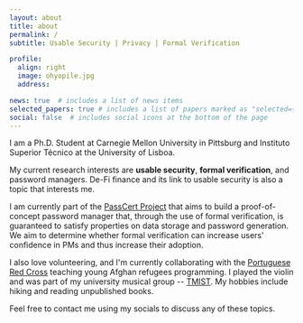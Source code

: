 ```yaml
---
layout: about
title: about
permalink: /
subtitle: Usable Security | Privacy | Formal Verification

profile:
  align: right
  image: ohyopile.jpg
  address: 

news: true  # includes a list of news items
selected_papers: true # includes a list of papers marked as "selected={true}"
social: false  # includes social icons at the bottom of the page
---
```

I am a Ph.D. Student at Carnegie Mellon University in Pittsburg and Instituto Superior Técnico at the University of Lisboa. 

My current research interests are **usable security**, **formal verification**, and password managers. De-Fi finance and its link to usable security is also a topic that interests me. 

I am currently part of the [PassCert Project](https://passcert-project.github.io/) that aims to build a proof-of-concept password manager that, through the use of formal verification, is guaranteed to satisfy properties on data storage and password generation. We aim to determine whether formal verification can increase users’ confidence in PMs and thus increase their adoption.

I also love volunteering, and I'm currently collaborating with the [Portuguese Red Cross](https://www.cruzvermelha.pt/estruturas-locais-lista/169-castelo-branco.html) teaching young Afghan refugees programming. I played the violin and was part of my university musical group -- [TMIST](https://tmist.tecnico.ulisboa.pt/). My hobbies include hiking and reading unpublished books.

Feel free to contact me using my socials to discuss any of these topics.

<!-- My hobbies include I'm currently collaborating with the [Adamastor Project](https://projectoadamastor.org/) that aims to bring free public domain ebooks to more people. --> 


<!-- <a href='#'>Affiliations</a>. -->


<!-- Write your biography here. Tell the world about yourself. Link to your favorite [subreddit](http://reddit.com). You can put a picture in, too. The code is already in, just name your picture `prof_pic.jpg` and put it in the `img/` folder.

Put your address / P.O. box / other info right below your picture. You can also disable any these elements by editing `profile` property of the YAML header of your `_pages/about.md`. Edit `_bibliography/papers.bib` and Jekyll will render your [publications page](/al-folio/publications/) automatically.

Link to your social media connections, too. This theme is set up to use [Font Awesome icons](http://fortawesome.github.io/Font-Awesome/) and [Academicons](https://jpswalsh.github.io/academicons/), like the ones below. Add your Facebook, Twitter, LinkedIn, Google Scholar, or just disable all of them. -->
